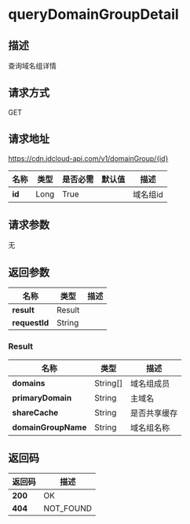 # queryDomainGroupDetail


## 描述
查询域名组详情

## 请求方式
GET

## 请求地址
https://cdn.jdcloud-api.com/v1/domainGroup/{id}

|名称|类型|是否必需|默认值|描述|
|---|---|---|---|---|
|**id**|Long|True| |域名组id|

## 请求参数
无


## 返回参数
|名称|类型|描述|
|---|---|---|
|**result**|Result| |
|**requestId**|String| |

### Result
|名称|类型|描述|
|---|---|---|
|**domains**|String[]|域名组成员|
|**primaryDomain**|String|主域名|
|**shareCache**|String|是否共享缓存|
|**domainGroupName**|String|域名组名称|

## 返回码
|返回码|描述|
|---|---|
|**200**|OK|
|**404**|NOT_FOUND|
